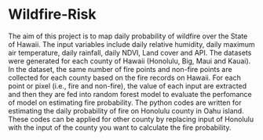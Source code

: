 # Wildfire-Risk
The aim of this project is to map daily probability of wildfire over the State of Hawaii. The input variables include daily relative humidity, daily maximum air temperature, daily rainfall, daily NDVI, Land cover and API. 
The datasets were generated for each county of Hawaii (Honolulu, Big, Maui and Kauai). In the dataset, the same number of fire points and non-fire points are collected for each county based on the fire records on Hawaii. For each point or pixel (i.e., fire and non-fire), the value of each input are extracted and then they are fed into random forest model to evaluate the perfomance of model on estimating fire probability.
The python codes are written for estimating the daily probability of fire on Honolulu county in Oahu island. These codes can be applied for other county by replacing input of Honolulu with the input of the county you want to calculate the fire probability.
